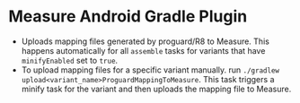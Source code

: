# Measure Android Gradle Plugin

* Uploads mapping files generated by proguard/R8 to Measure. This happens automatically for
  all `assemble` tasks for variants that have `minifyEnabled` set to `true`.
* To upload mapping files for a specific variant manually.
  run `./gradlew upload<variant_name>ProguardMappingToMeasure`. This task triggers a minify task for
  the variant and then uploads the mapping file to Measure.